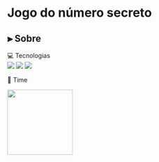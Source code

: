 <h1>Jogo do número secreto</h1>

<h2> ⫸ Sobre </h2>
💻 Tecnologias
<div>
  <img src="https://img.shields.io/badge/HTML-23910?&style=for-the-badge&logo=html5&logoColor=white">
  <img src="https://img.shields.io/badge/CSS-239120?&style=for-the-badge&logo=css3&logoColor=white">
  <img src="https://img.shields.io/badge/JavaScript-F7DF1E?&style=for-the-badge&logo=javascript&logoColor=black">  
</div>

🚀 Time

<img src="https://github.com/rodrigosergiosilva.png" width="150" height="150">
 
